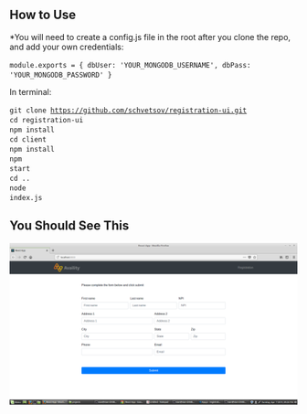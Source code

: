 ## How to Use

*You will need to create a config.js file in the root after you clone the repo, and add your own credentials:

<code>module.exports = {
    dbUser: 'YOUR_MONGODB_USERNAME',
    dbPass: 'YOUR_MONGODB_PASSWORD'
}</code>

In terminal:

<code>git clone https://github.com/schvetsov/registration-ui.git</code><br>
<code>cd registration-ui</code><br>
<code>npm install</code><br>
<code>cd client</code><br>
<code>npm install</code><br>
<code>npm start</code><br>
<code>cd ..</code><br>
<code>node index.js</code><br>

## You Should See This

![Screenshot](screenshot1.png)